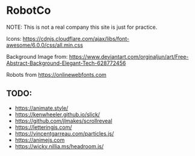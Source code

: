 # RobotCo
NOTE: This is not a real company this site is just for practice.

Icons:
https://cdnjs.cloudflare.com/ajax/libs/font-awesome/6.0.0/css/all.min.css

Background Image from:
https://www.deviantart.com/orginaljun/art/Free-Abstract-Background-Elegant-Tech-628772456

Robots from https://onlinewebfonts.com

## TODO:
* https://animate.style/
* https://kenwheeler.github.io/slick/
* https://github.com/jlmakes/scrollreveal
* https://letteringjs.com/
* https://vincentgarreau.com/particles.js/
* https://animejs.com
* https://wicky.nillia.ms/headroom.js/